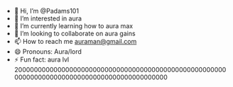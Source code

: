 - 👋 Hi, I’m @Padams101
- 👀 I’m interested in aura
- 🌱 I’m currently learning how to aura max
- 💞️ I’m looking to collaborate on aura gains
- 📫 How to reach me auraman@gmail.com
- 😄 Pronouns: Aura/lord
- ⚡ Fun fact: aura lvl 200000000000000000000000000000000000000000000000000000000000000000000000000000000000000000000

<!---
Padams101/Padams101 is a ✨ special ✨ repository because its `README.md` (this file) appears on your GitHub profile.
You can click the Preview link to take a look at your changes.
--->
